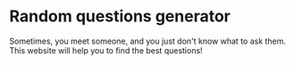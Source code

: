 # Random questions generator
  Sometimes, you meet someone, and you just don't know what to ask them.  This website will help you to find the best questions!
